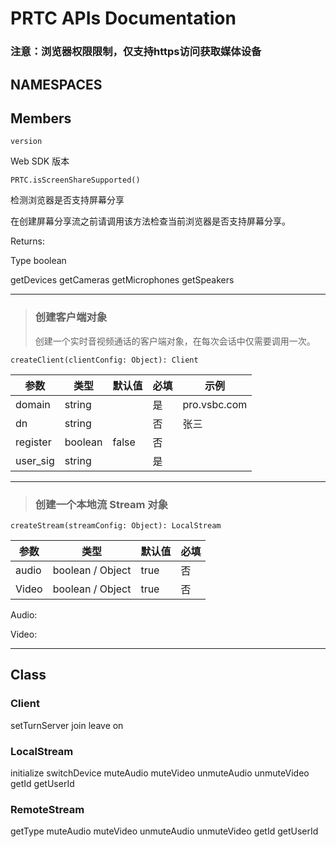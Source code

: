 # PRTC APIs Documentation

### 注意：浏览器权限限制，仅支持https访问获取媒体设备

## NAMESPACES

## Members

`version`

Web SDK 版本

<!-- ### 调试
> 可以将调试日志输出到浏览器控制台

`PRTC.debug.enable('FlyInn:*') // 开启调试输出`

`PRTC.debug.disable('FlyInn:*') // 关闭调试输出` -->

`PRTC.isScreenShareSupported()`

检测浏览器是否支持屏幕分享

在创建屏幕分享流之前请调用该方法检查当前浏览器是否支持屏幕分享。

Returns:

Type boolean

getDevices
getCameras
getMicrophones
getSpeakers

---

> ### 创建客户端对象
> 创建一个实时音视频通话的客户端对象，在每次会话中仅需要调用一次。

`createClient(clientConfig: Object): Client`

| 参数      | 类型    | 默认值 | 必填 | 示例|
| -------- | ------- | ----- | --- | --- |
| domain   | string  |       | 是  | pro.vsbc.com |
| dn       | string  |       | 否  | 张三 |
| register | boolean | false | 否  | |
| user_sig | string  |       | 是  | |

---

>### 创建一个本地流 Stream 对象

`createStream(streamConfig: Object): LocalStream`

| 参数      | 类型    | 默认值 | 必填 |
| -------- | ------- | ----- | --- |
| audio   | boolean / Object  | true  | 否 |
| Video   | boolean / Object  | true  | 否 |

Audio:

Video:

---

## Class

### Client
setTurnServer
join
leave
on

### LocalStream
initialize
switchDevice
muteAudio
muteVideo
unmuteAudio
unmuteVideo
getId
getUserId

### RemoteStream
getType
muteAudio
muteVideo
unmuteAudio
unmuteVideo
getId
getUserId
